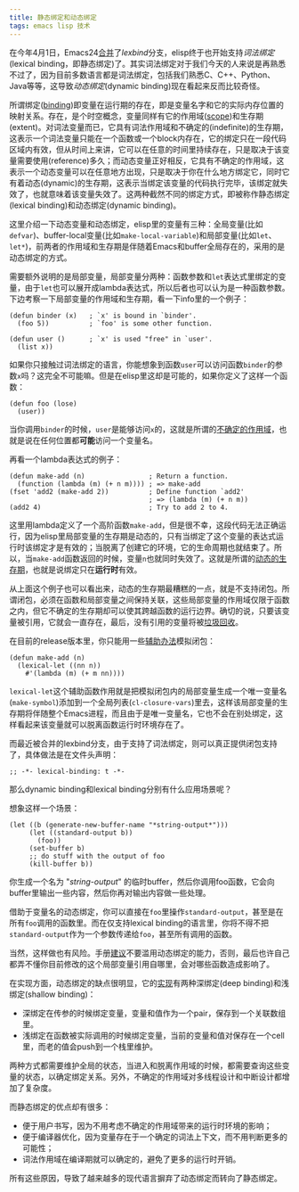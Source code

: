 ```yaml
---
title: 静态绑定和动态绑定
tags: emacs lisp 技术
---
```


在今年4月1日，Emacs24[合并](http://comments.gmane.org/gmane.emacs.devel/138010)了*lexbind*分支，elisp终于也开始支持*词法绑定*(lexical binding，即静态绑定)了。其实词法绑定对于我们今天的人来说是再熟悉不过了，因为目前多数语言都是词法绑定，包括我们熟悉C、C++、Python、Java等等，这导致*动态绑定*(dynamic binding)现在看起来反而比较奇怪。

所谓绑定([binding](http://en.wikipedia.org/wiki/Name_binding))即变量在运行期的存在，即是变量名字和它的实际内存位置的映射关系。存在，是个时空概念，变量同样有它的作用域([scope](http://en.wikipedia.org/wiki/Scope_(computer_science)))和生存期(extent)。对词法变量而已，它具有词法作用域和不确定的(indefinite)的生存期，这表示一个词法变量只能在一个函数或一个block内存在，它的绑定只在一段代码区域内有效，但从时间上来讲，它可以在任意的时间里持续存在，只是取决于该变量需要使用(reference)多久；而动态变量正好相反，它具有不确定的作用域，这表示一个动态变量可以在任意地方出现，只是取决于你在什么地方绑定它，同时它有着动态(dynamic)的生存期，这表示当绑定该变量的代码执行完毕，该绑定就失效了，也就意味着该变量失效了。这两种截然不同的绑定方式，即被称作静态绑定(lexical binding)和动态绑定(dynamic binding)。

这里介绍一下动态变量和动态绑定，elisp里的变量有三种：全局变量(比如`defvar`)、buffer-local变量(比如`make-local-variable`)和局部变量(比如`let`、`let*`)，前两者的作用域和生存期是伴随着Emacs和buffer全局存在的，采用的是动态绑定的方式。

需要额外说明的是局部变量，局部变量分两种：函数参数和`let`表达式里绑定的变量，由于`let`也可以展开成lambda表达式，所以后者也可以认为是一种函数参数。下边考察一下局部变量的作用域和生存期，看一下info里的一个例子：

    (defun binder (x)   ; `x' is bound in `binder'.
      (foo 5))          ; `foo' is some other function.

    (defun user ()      ; `x' is used "free" in `user'.
      (list x))

如果你只接触过词法绑定的语言，你能想象到函数`user`可以访问函数`binder`的参数`x`吗？这完全不可能嘛。但是在elisp里这却是可能的，如果你定义了这样一个函数：

    (defun foo (lose)
      (user))

当你调用`binder`的时候，`user`是能够访问`x`的，这就是所谓的[不确定的作用域](http://www.gnu.org/software/emacs/elisp/html_node/Scope.html#Scope)，也就是说在任何位置都**可能**访问一个变量名。

再看一个lambda表达式的例子：

    (defun make-add (n)                ; Return a function.
      (function (lambda (m) (+ n m)))) ; => make-add
    (fset 'add2 (make-add 2))          ; Define function `add2'
                                       ; => (lambda (m) (+ n m))
    (add2 4)                           ; Try to add 2 to 4.

这里用lambda定义了一个高阶函数`make-add`，但是很不幸，这段代码无法正确运行，因为elisp里局部变量的生存期是动态的，只有当绑定了这个变量的表达式运行时该绑定才是有效的；当脱离了创建它的环境，它的生命周期也就结束了。所以，当`make-add`函数返回的时候，变量`n`也就同时失效了。这就是所谓的[动态的生存期](http://www.gnu.org/software/emacs/elisp/html_node/Extent.html#Extent)，也就是说绑定只在**运行时**有效。

从上面这个例子也可以看出来，动态的生存期最糟糕的一点，就是不支持闭包。所谓闭包，必须在函数和局部变量之间保持关联，这些局部变量的作用域仅限于函数之内，但它不确定的生存期却可以使其跨越函数的运行边界。确切的说，只要该变量被引用，它就会一直存在，最后，没有引用的变量将被[垃圾回收](http://en.wikipedia.org/wiki/Garbage_collection_(computer_science))。

在目前的release版本里，你只能用一些[辅助办法](http://www.emacswiki.org/emacs/FakeClosures)模拟闭包：

    (defun make-add (n)
      (lexical-let ((nn n))
        #'(lambda (m) (+ m nn))))

`lexical-let`这个辅助函数作用就是把模拟闭包内的局部变量生成一个唯一变量名(`make-symbol`)添加到一个全局列表(`cl-closure-vars`)里去，这样该局部变量的生存期将伴随整个Emacs进程，而且由于是唯一变量名，它也不会在别处绑定，这样看起来该变量就可以脱离函数运行时环境存在了。

而最近被合并的lexbind分支，由于支持了词法绑定，则可以真正提供闭包支持了，具体做法是在文件头声明：

    ;; -*- lexical-binding: t -*-

那么dynamic binding和lexical binding分别有什么应用场景呢？

想象这样一个场景：

    (let ((b (generate-new-buffer-name "*string-output*")))
         (let ((standard-output b))
           (foo))
         (set-buffer b)
         ;; do stuff with the output of foo
         (kill-buffer b))

你生成一个名为 "*string-output*" 的临时buffer，然后你调用foo函数，它会向buffer里输出一些内容，然后你再对输出内容做一些处理。

借助于变量名的动态绑定，你可以直接在`foo`里操作`standard-output`，甚至是在所有`foo`调用的函数里。而在仅支持lexical binding的语言里，你将不得不把`standard-output`作为一个参数传递给`foo`，甚至所有调用的函数。

当然，这样做也有风险。手册[建议](http://www.gnu.org/software/emacs/elisp/html_node/Using-Scoping.html#Using-Scoping)不要滥用动态绑定的能力，否则，最后也许自己都弄不懂你目前修改的这个局部变量引用自哪里，会对哪些函数造成影响了。

在实现方面，动态绑定的缺点很明显，它的[实现](http://www.gnu.org/software/emacs/elisp/html_node/Impl-of-Scope.html#Impl-of-Scope)有两种深绑定(deep binding)和浅绑定(shallow binding)：

- 深绑定在传参的时候绑定变量，变量和值作为一个pair，保存到一个关联数组里。
- 浅绑定在函数被实际调用的时候绑定变量，当前的变量和值对保存在一个cell里，而老的值会push到一个栈里维护。

两种方式都需要维护全局的状态，当进入和脱离作用域的时候，都需要查询这些变量的状态，以确定绑定关系。另外，不确定的作用域对多线程设计和中断设计都增加了复杂度。

而静态绑定的优点却有很多：

- 便于用户书写，因为不用考虑不确定的作用域带来的运行时环境的影响；
- 便于编译器优化，因为变量存在于一个确定的词法上下文，而不用判断更多的可能性；
- 词法作用域在编译期就可以确定的，避免了更多的运行时开销。

所有这些原因，导致了越来越多的现代语言摒弃了动态绑定而转向了静态绑定。

